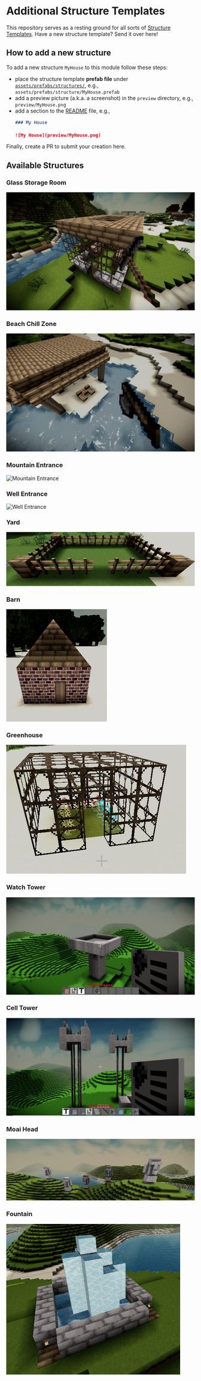 # Additional Structure Templates

This repository serves as a resting ground for all sorts of [Structure Templates](https://github.com/Terasology/StructureTemplates).
Have a new structure template?
Send it over here!

## How to add a new structure

To add a new structure `MyHouse` to this module follow these steps:

- place the structure template **prefab file** under [`assets/prefabs/structures/`](assets/prefabs/structures/), e.g., `assets/prefabs/structure/MyHouse.prefab`
- add a preview picture (a.k.a. a screenshot) in the `preview` directory, e.g., `preview/MyHouse.png` 
- add a section to the [README](README.md) file, e.g., 
    ```markdown
    ### My House
  
    ![My House](preview/MyHouse.png)
    ```
    
Finally, create a PR to submit your creation here.

## Available Structures

### Glass Storage Room
![Glass Storage Room](preview/GlassStorageRoom.png)

### Beach Chill Zone
![Beach Chill Zone](preview/BeachChillZone.png)

### Mountain Entrance
![Mountain Entrance](preview/MountainEntrance.jpg)

### Well Entrance
![Well Entrance](preview/WellEntrance.jpg)

### Yard
![Yard](preview/yard.png)

### Barn
![Barn](preview/Barn.png)

### Greenhouse
![Greenhouse](preview/Greenhouse.png)

### Watch Tower
![Watch Tower](preview/WatchTower.png)

### Cell Tower
![Cell Tower](preview/CellTower.png)

### Moai Head
![Moai Head](preview/MoaiHead.png)

### Fountain
![Fountain](preview/Fountain.png)
